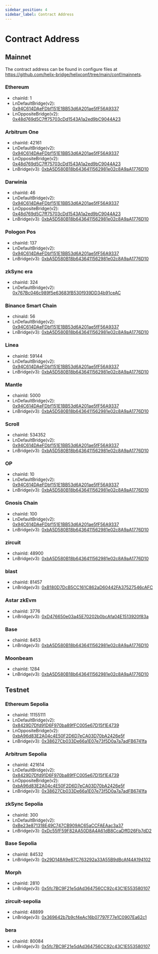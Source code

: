 ```yaml
---
sidebar_position: 4
sidebar_label: Contract Address
---
```


# Contract Address

## Mainnet
The contract address can be found in configure files at https://github.com/helix-bridge/helixconf/tree/main/conf/mainnets.

### Ethereum

- chainId: 1
- LnDefaultBridge(v2): [0x94C614DAeFDbf151E1BB53d6A201ae5fF56A9337](https://etherscan.io/address/0x94C614DAeFDbf151E1BB53d6A201ae5fF56A9337)
- LnOppositeBridge(v2): [0x48d769d5C7ff75703cDd1543A1a2ed9bC9044A23](https://etherscan.io/address/0x48d769d5C7ff75703cDd1543A1a2ed9bC9044A23)

### Arbitrum One

- chainId: 42161
- LnDefaultBridge(v2): [0x94C614DAeFDbf151E1BB53d6A201ae5fF56A9337](https://arbiscan.io/address/0x94C614DAeFDbf151E1BB53d6A201ae5fF56A9337)
- LnOppositeBridge(v2): [0x48d769d5C7ff75703cDd1543A1a2ed9bC9044A23](https://arbiscan.io/address/0x48d769d5C7ff75703cDd1543A1a2ed9bC9044A23)
- LnBridge(v3): [0xbA5D580B18b6436411562981e02c8A9aA1776D10](https://arbiscan.io/address/0xbA5D580B18b6436411562981e02c8A9aA1776D10)

### Darwinia

- chainId: 46
- LnDefaultBridge(v2): [0x94C614DAeFDbf151E1BB53d6A201ae5fF56A9337](https://darwinia.subscan.io/account/0x94C614DAeFDbf151E1BB53d6A201ae5fF56A9337)
- LnOppositeBridge(v2): [0x48d769d5C7ff75703cDd1543A1a2ed9bC9044A23](https://darwinia.subscan.io/account/0x48d769d5C7ff75703cDd1543A1a2ed9bC9044A23)
- LnBridge(v3): [0xbA5D580B18b6436411562981e02c8A9aA1776D10](https://darwinia.subscan.io/account/0xbA5D580B18b6436411562981e02c8A9aA1776D10)

### Pologon Pos

- chainId: 137
- LnDefaultBridge(v2): [0x94C614DAeFDbf151E1BB53d6A201ae5fF56A9337](https://polygonscan.com/address/0x94C614DAeFDbf151E1BB53d6A201ae5fF56A9337)
- LnBridge(v3): [0xbA5D580B18b6436411562981e02c8A9aA1776D10](https://polygonscan.com/address/0xbA5D580B18b6436411562981e02c8A9aA1776D10)

### zkSync era

- chainId: 324
- LnDefaultBridge(v2): [0x767Bc046c989f5e63683fB530f939DD34b91ceAC](https://era.zksync.network/address/0x767Bc046c989f5e63683fB530f939DD34b91ceAC)

### Binance Smart Chain

- chinaId: 56
- LnDefaultBridge(v2): [0x94C614DAeFDbf151E1BB53d6A201ae5fF56A9337](https://bscscan.com/address/0x94C614DAeFDbf151E1BB53d6A201ae5fF56A9337)
- LnBridge(v3): [0xbA5D580B18b6436411562981e02c8A9aA1776D10](https://bscscan.com/address/0xbA5D580B18b6436411562981e02c8A9aA1776D10)

### Linea

- chainId: 59144
- LnDefaultBridge(v2): [0x94C614DAeFDbf151E1BB53d6A201ae5fF56A9337](https://lineascan.build/address/0x94C614DAeFDbf151E1BB53d6A201ae5fF56A9337)
- LnBridge(v3): [0xbA5D580B18b6436411562981e02c8A9aA1776D10](https://lineascan.build/address/0xbA5D580B18b6436411562981e02c8A9aA1776D10)

### Mantle

- chainId: 5000
- LnDefaultBridge(v2): [0x94C614DAeFDbf151E1BB53d6A201ae5fF56A9337](https://explorer.mantle.xyz/address/0x94C614DAeFDbf151E1BB53d6A201ae5fF56A9337)
- LnBridge(v3): [0xbA5D580B18b6436411562981e02c8A9aA1776D10](https://explorer.mantle.xyz/address/0xbA5D580B18b6436411562981e02c8A9aA1776D10)

### Scroll

- chainId: 534352
- LnDefaultBridge(v2): [0x94C614DAeFDbf151E1BB53d6A201ae5fF56A9337](https://scrollscan.com/address/0x94C614DAeFDbf151E1BB53d6A201ae5fF56A9337)
- LnBridge(v3): [0xbA5D580B18b6436411562981e02c8A9aA1776D10](https://scrollscan.com/address/0xbA5D580B18b6436411562981e02c8A9aA1776D10)

### OP

- chainId: 10
- LnDefaultBridge(v2): [0x94C614DAeFDbf151E1BB53d6A201ae5fF56A9337](https://optimistic.etherscan.io/address/0x94C614DAeFDbf151E1BB53d6A201ae5fF56A9337)
- LnBridge(v3): [0xbA5D580B18b6436411562981e02c8A9aA1776D10](https://optimistic.etherscan.io/address/0xbA5D580B18b6436411562981e02c8A9aA1776D10)

### Gnosis Chain

- chainId: 100
- LnDefaultBridge(v2): [0x94C614DAeFDbf151E1BB53d6A201ae5fF56A9337](https://gnosisscan.io/address/0x94C614DAeFDbf151E1BB53d6A201ae5fF56A9337)
- LnBridge(v3): [0xbA5D580B18b6436411562981e02c8A9aA1776D10](https://gnosisscan.io/address/0xbA5D580B18b6436411562981e02c8A9aA1776D10)

### zircuit

- chainId: 48900
- LnBridge(v3): [0xbA5D580B18b6436411562981e02c8A9aA1776D10](https://explorer.zircuit.com/address/0xbA5D580B18b6436411562981e02c8A9aA1776D10)

### blast

- chainId: 81457
- LnBridge(v3): [0xB180D7DcB5CC161C862aD60442FA37527546cAFC](https://blastscan.io/address/0xB180D7DcB5CC161C862aD60442FA37527546cAFC)

### Astar zkEvm

- chainId: 3776
- LnBridge(v3): [0xD476650e03a45E70202b0bcAfa04E1513920f83a](https://astar-zkevm.explorer.startale.com/address/0xD476650e03a45E70202b0bcAfa04E1513920f83a)

### Base

- chainId: 8453
- LnBridge(v3): [0xbA5D580B18b6436411562981e02c8A9aA1776D10](https://basescan.org/address/0xbA5D580B18b6436411562981e02c8A9aA1776D10)

### Moonbeam

- chainId: 1284
- LnBridge(v3): [0xbA5D580B18b6436411562981e02c8A9aA1776D10](https://moonscan.io/address/0xbA5D580B18b6436411562981e02c8A9aA1776D10)


## Testnet

### Ethereum Sepolia

- chainId: 11155111
- LnDefaultBridge(v2): [0x8429D7Dfd91D6F970ba89fFC005e67D15f1E4739](https://sepolia.etherscan.io/address/0x8429D7Dfd91D6F970ba89fFC005e67D15f1E4739)
- LnOppositeBridge(v2): [0xbA96d83E2A04c4E50F2D6D7eCA03D70bA2426e5f](https://sepolia.etherscan.io/address/0xbA96d83E2A04c4E50F2D6D7eCA03D70bA2426e5f)
- LnBridge(v3): [0x38627Cb033De66a1E07e73f5D0a7a7adFB6741fa](https://sepolia.etherscan.io/address/0x38627Cb033De66a1E07e73f5D0a7a7adFB6741fa)

### Arbitrum Sepolia

- chainId: 421614
- LnDefaultBridge(v2): [0x8429D7Dfd91D6F970ba89fFC005e67D15f1E4739](https://sepolia.arbiscan.io/address/0x8429D7Dfd91D6F970ba89fFC005e67D15f1E4739)
- LnOppositeBridge(v2): [0xbA96d83E2A04c4E50F2D6D7eCA03D70bA2426e5f](https://sepolia.arbiscan.io/address/0xbA96d83E2A04c4E50F2D6D7eCA03D70bA2426e5f)
- LnBridge(v3): [0x38627Cb033De66a1E07e73f5D0a7a7adFB6741fa](https://sepolia.arbiscan.io/address/0x38627Cb033De66a1E07e73f5D0a7a7adFB6741fa)

### zkSync Sepolia

- chainId: 300
- LnDefaultBridge(v2): [0xBe23e871318E49C747CB909AC65aCCFAEAac3a37](https://sepolia.explorer.zksync.io/address/0xBe23e871318E49C747CB909AC65aCCFAEAac3a37)
- LnBridge(v3): [0xDc55fF59F82AA50D8A4A61dB8CcaDffD26Fb7dD2](https://sepolia.explorer.zksync.io/address/0xDc55fF59F82AA50D8A4A61dB8CcaDffD26Fb7dD2)

### Base Sepolia

- chainId: 84532
- LnBridge(v3): [0x29D148A9e87C763292a33A55B9dBcAf44A194102](https://sepolia.basescan.org/address/0x29D148A9e87C763292a33A55B9dBcAf44A194102)

### Morph

- chainId: 2810
- LnBridge(v3): [0x5fc7BC9F21e5dAd364756CC92c43C1E553580107](https://explorer-holesky.morphl2.io/address/0x5fc7BC9F21e5dAd364756CC92c43C1E553580107)

### zircuit-sepolia

- chainId: 48899
- LnBridge(v3): [0x369642b7b9cf4eAc16b07797F77e1C0907Ea62c1](https://explorer.testnet.zircuit.com/address/0x369642b7b9cf4eAc16b07797F77e1C0907Ea62c1)

### bera

- chainId: 80084
- LnBridge(v3): [0x5fc7BC9F21e5dAd364756CC92c43C1E553580107](https://bartio.beratrail.io/address/0x5fc7BC9F21e5dAd364756CC92c43C1E553580107)
